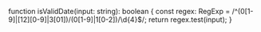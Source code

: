 function isValidDate(input: string): boolean {
  const regex: RegExp = /^(0[1-9]|[12][0-9]|3[01])\/(0[1-9]|1[0-2])\/\d{4}$/;
  return regex.test(input);
}
